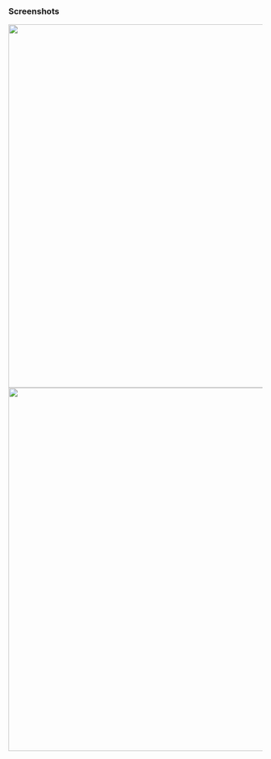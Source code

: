 ### Screenshots
<img src="https://github.com/krakos01/MiniJP/assets/62389231/203c0286-e53b-4e76-b484-756104619ca7" height=720)>
<img src="https://github.com/krakos01/MiniJP/assets/62389231/fa5d9652-8969-4abb-970f-97516d371f01" height=720)>
